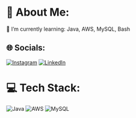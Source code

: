 # 💫 About Me:
🌱 I’m currently learning: Java, AWS, MySQL, Bash<br>

## 🌐 Socials:
[![Instagram](https://img.shields.io/badge/Instagram-%23E4405F.svg?logo=Instagram&logoColor=white)](https://instagram.com/ak.krogerr) [![LinkedIn](https://img.shields.io/badge/LinkedIn-%230077B5.svg?logo=linkedin&logoColor=white)](https://linkedin.com/in/AlexisKröger) 

# 💻 Tech Stack:
![Java](https://img.shields.io/badge/java-%23ED8B00.svg?style=flat&logo=openjdk&logoColor=white) ![AWS](https://img.shields.io/badge/AWS-%23FF9900.svg?style=flat&logo=amazon-aws&logoColor=white) ![MySQL](https://img.shields.io/badge/mysql-4479A1.svg?style=flat&logo=mysql&logoColor=white)
<!-- Proudly created with GPRM ( https://gprm.itsvg.in ) -->

